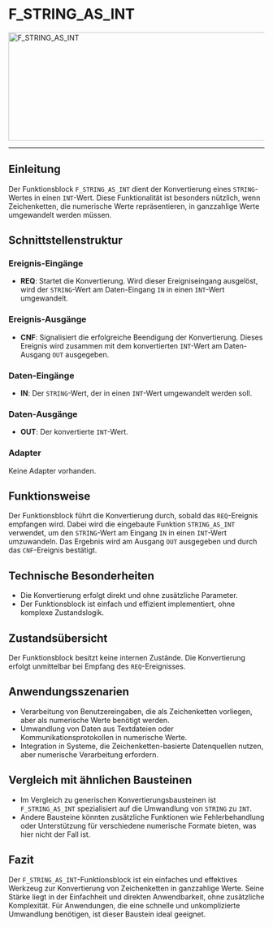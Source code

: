 # F_STRING_AS_INT

<img width="1451" height="213" alt="F_STRING_AS_INT" src="https://github.com/user-attachments/assets/ed2bb7a0-e638-438c-92d8-997cb313e3dd" />

* * * * * * * * * *
## Einleitung
Der Funktionsblock `F_STRING_AS_INT` dient der Konvertierung eines `STRING`-Wertes in einen `INT`-Wert. Diese Funktionalität ist besonders nützlich, wenn Zeichenketten, die numerische Werte repräsentieren, in ganzzahlige Werte umgewandelt werden müssen.

## Schnittstellenstruktur
### **Ereignis-Eingänge**
- **REQ**: Startet die Konvertierung. Wird dieser Ereigniseingang ausgelöst, wird der `STRING`-Wert am Daten-Eingang `IN` in einen `INT`-Wert umgewandelt.

### **Ereignis-Ausgänge**
- **CNF**: Signalisiert die erfolgreiche Beendigung der Konvertierung. Dieses Ereignis wird zusammen mit dem konvertierten `INT`-Wert am Daten-Ausgang `OUT` ausgegeben.

### **Daten-Eingänge**
- **IN**: Der `STRING`-Wert, der in einen `INT`-Wert umgewandelt werden soll.

### **Daten-Ausgänge**
- **OUT**: Der konvertierte `INT`-Wert.

### **Adapter**
Keine Adapter vorhanden.

## Funktionsweise
Der Funktionsblock führt die Konvertierung durch, sobald das `REQ`-Ereignis empfangen wird. Dabei wird die eingebaute Funktion `STRING_AS_INT` verwendet, um den `STRING`-Wert am Eingang `IN` in einen `INT`-Wert umzuwandeln. Das Ergebnis wird am Ausgang `OUT` ausgegeben und durch das `CNF`-Ereignis bestätigt.

## Technische Besonderheiten
- Die Konvertierung erfolgt direkt und ohne zusätzliche Parameter.
- Der Funktionsblock ist einfach und effizient implementiert, ohne komplexe Zustandslogik.

## Zustandsübersicht
Der Funktionsblock besitzt keine internen Zustände. Die Konvertierung erfolgt unmittelbar bei Empfang des `REQ`-Ereignisses.

## Anwendungsszenarien
- Verarbeitung von Benutzereingaben, die als Zeichenketten vorliegen, aber als numerische Werte benötigt werden.
- Umwandlung von Daten aus Textdateien oder Kommunikationsprotokollen in numerische Werte.
- Integration in Systeme, die Zeichenketten-basierte Datenquellen nutzen, aber numerische Verarbeitung erfordern.

## Vergleich mit ähnlichen Bausteinen
- Im Vergleich zu generischen Konvertierungsbausteinen ist `F_STRING_AS_INT` spezialisiert auf die Umwandlung von `STRING` zu `INT`.
- Andere Bausteine könnten zusätzliche Funktionen wie Fehlerbehandlung oder Unterstützung für verschiedene numerische Formate bieten, was hier nicht der Fall ist.

## Fazit
Der `F_STRING_AS_INT`-Funktionsblock ist ein einfaches und effektives Werkzeug zur Konvertierung von Zeichenketten in ganzzahlige Werte. Seine Stärke liegt in der Einfachheit und direkten Anwendbarkeit, ohne zusätzliche Komplexität. Für Anwendungen, die eine schnelle und unkomplizierte Umwandlung benötigen, ist dieser Baustein ideal geeignet.
